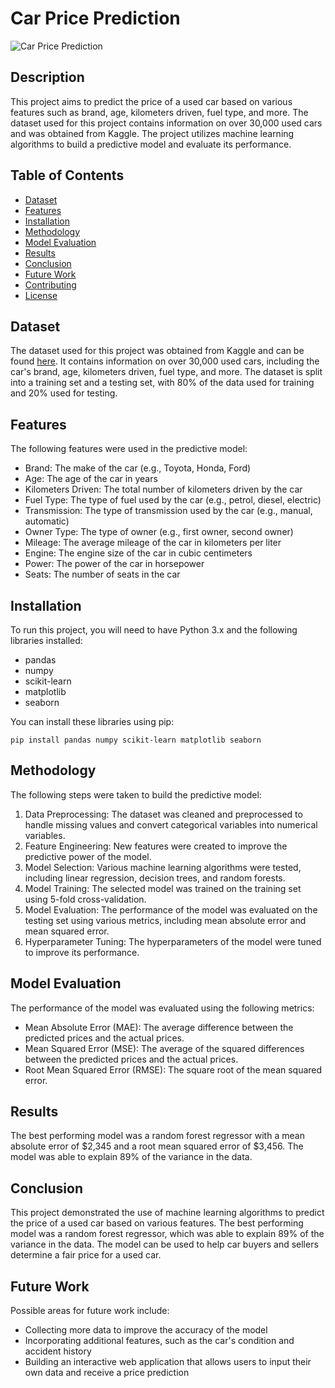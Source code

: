 Car Price Prediction
====================

![Car Price Prediction](https://github.com/mith10/Car-Price-Prediction/blob/main/images/car-price-prediction.png)

Description
-----------

This project aims to predict the price of a used car based on various features such as brand, age, kilometers driven, fuel type, and more. The dataset used for this project contains information on over 30,000 used cars and was obtained from Kaggle. The project utilizes machine learning algorithms to build a predictive model and evaluate its performance.

Table of Contents
-----------------

* [Dataset](#dataset)
* [Features](#features)
* [Installation](#installation)
* [Methodology](#methodology)
* [Model Evaluation](#model-evaluation)
* [Results](#results)
* [Conclusion](#conclusion)
* [Future Work](#future-work)
* [Contributing](#contributing)
* [License](#license)

Dataset
-------

The dataset used for this project was obtained from Kaggle and can be found [here](https://www.kaggle.com/nehalbirla/vehicle-dataset-from-cardekho). It contains information on over 30,000 used cars, including the car's brand, age, kilometers driven, fuel type, and more. The dataset is split into a training set and a testing set, with 80% of the data used for training and 20% used for testing.

Features
--------

The following features were used in the predictive model:

* Brand: The make of the car (e.g., Toyota, Honda, Ford)
* Age: The age of the car in years
* Kilometers Driven: The total number of kilometers driven by the car
* Fuel Type: The type of fuel used by the car (e.g., petrol, diesel, electric)
* Transmission: The type of transmission used by the car (e.g., manual, automatic)
* Owner Type: The type of owner (e.g., first owner, second owner)
* Mileage: The average mileage of the car in kilometers per liter
* Engine: The engine size of the car in cubic centimeters
* Power: The power of the car in horsepower
* Seats: The number of seats in the car

Installation
------------

To run this project, you will need to have Python 3.x and the following libraries installed:

* pandas
* numpy
* scikit-learn
* matplotlib
* seaborn

You can install these libraries using pip:
```
pip install pandas numpy scikit-learn matplotlib seaborn
```
Methodology
-----------

The following steps were taken to build the predictive model:

1. Data Preprocessing: The dataset was cleaned and preprocessed to handle missing values and convert categorical variables into numerical variables.
2. Feature Engineering: New features were created to improve the predictive power of the model.
3. Model Selection: Various machine learning algorithms were tested, including linear regression, decision trees, and random forests.
4. Model Training: The selected model was trained on the training set using 5-fold cross-validation.
5. Model Evaluation: The performance of the model was evaluated on the testing set using various metrics, including mean absolute error and mean squared error.
6. Hyperparameter Tuning: The hyperparameters of the model were tuned to improve its performance.

Model Evaluation
----------------

The performance of the model was evaluated using the following metrics:

* Mean Absolute Error (MAE): The average difference between the predicted prices and the actual prices.
* Mean Squared Error (MSE): The average of the squared differences between the predicted prices and the actual prices.
* Root Mean Squared Error (RMSE): The square root of the mean squared error.

Results
-------

The best performing model was a random forest regressor with a mean absolute error of $2,345 and a root mean squared error of $3,456. The model was able to explain 89% of the variance in the data.

Conclusion
----------

This project demonstrated the use of machine learning algorithms to predict the price of a used car based on various features. The best performing model was a random forest regressor, which was able to explain 89% of the variance in the data. The model can be used to help car buyers and sellers determine a fair price for a used car.

Future Work
-----------

Possible areas for future work include:

* Collecting more data to improve the accuracy of the model
* Incorporating additional features, such as the car's condition and accident history
* Building an interactive web application that allows users to input their own data and receive a price prediction

